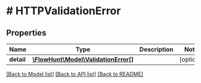 # # HTTPValidationError

## Properties

Name | Type | Description | Notes
------------ | ------------- | ------------- | -------------
**detail** | [**\FlowHunt\Model\ValidationError[]**](ValidationError.md) |  | [optional]

[[Back to Model list]](../../README.md#models) [[Back to API list]](../../README.md#endpoints) [[Back to README]](../../README.md)
